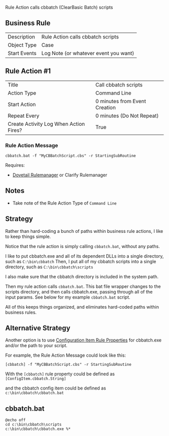 Rule Action calls cbbatch (ClearBasic Batch) scripts

## Business Rule

|  |  |
| ------------- | ------------- |
| Description  |Rule Action calls cbbatch scripts|
| Object Type  | Case|
| Start Events| Log Note (or whatever event you want)

## Rule Action #1
|  |  |
| ------------- | ------------- |
| Title	| Call cbbatch scripts
| Action Type	| Command Line
| Start Action	| 0 minutes from Event Creation
| Repeat Every	| 0 minutes (Do Not Repeat)
| Create Activity Log When Action Fires?	| True

### Rule Action Message	
```
cbbatch.bat -f "MyCBBatchScript.cbs" -r StartingSubRoutine
```

Requires:
* [Dovetail Rulemanager](https://support.dovetailsoftware.com/selfservice/products/show/RuleManager) or Clarify Rulemanager

## Notes
* Take note of the Rule Action Type of `Command Line`

## Strategy
Rather than hard-coding a bunch of paths within business rule actions, I like to keep things simple.

Notice that the rule action is simply calling `cbbatch.bat`, without any paths. 

I like to put cbbatch.exe and all of its dependent DLLs into a single directory, such as `C:\bin\cbbatch`
Then, I put all of my cbbatch scripts into a single directory, such as `C:\bin\cbbatch\scripts`

I also make sure that the cbbatch directory is included in the system path. 

Then my rule action calls `cbbatch.bat`. This bat file wrapper changes to the scripts directory, and then calls cbbatch.exe, passing through all of the input params. See below for my example `cbbatch.bat` script.

All of this keeps things organized, and eliminates hard-coded paths within business rules. 

## Alternative Strategy
Another option is to use [Configuration Item Rule Properties](https://support.dovetailsoftware.com/documentation/RuleManager/2.4.2/html/3936.htm) for cbbatch.exe and/or the path to your script.

For example, the Rule Action Message could look like this:
```
[cbbatch] -f "MyCBBatchScript.cbs" -r StartingSubRoutine
```

With the `[cbbatch]` rule property could be defined as `[ConfigItem.cbbatch.String]`

and the cbbatch config item could be defined as `c:\bin\cbbatch\cbbatch.bat`


## cbbatch.bat
```
@echo off
cd c:\bin\cbbatch\scripts
c:\bin\cbbatch\cbbatch.exe %* 
```

